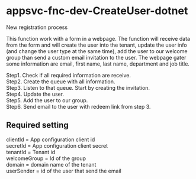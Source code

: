 # appsvc-fnc-dev-CreateUser-dotnet
New registration process

This function work with a form in a webpage.
The function will receive data from the form and will create the user into the tenant, update the user info (and change the user type at the same time), add the user to our welcome group than send a custom email invitation to the user.
The webpage gater some information are email, first name, last name, department and job title. 

Step1. Check if all required information are receive.<br>
Step2. Create the queue with all information.<br>
Step3. Listen to that queue.  Start by creating the invitation.<br>
Step4. Update the user.<br>
Step5. Add the user to our group.<br>
Step6. Send email to the user with redeem link from step 3.<br>

## Required setting

clientId = App configuration client id<br>
secretId = App configuration client secret<br>
tenantId = Tenant id<br>
welcomeGroup = Id of the group<br>
domain = domain name of the tenant<br>
userSender = id of the user that send the email<br>

